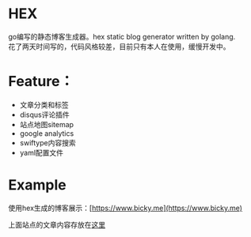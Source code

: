 # HEX

go编写的静态博客生成器。hex static blog generator written by golang.  
花了两天时间写的，代码风格较差，目前只有本人在使用，缓慢开发中。

# Feature：

* 文章分类和标签
* disqus评论插件
* 站点地图sitemap
* google analytics
* swiftype内容搜索
* yaml配置文件

# Example

使用hex生成的博客展示：[https://www.bicky.me](https://www.bicky.me)

上面站点的文章内容存放在[这里](https://github.com/levinxo/blog/tree/master/content)
